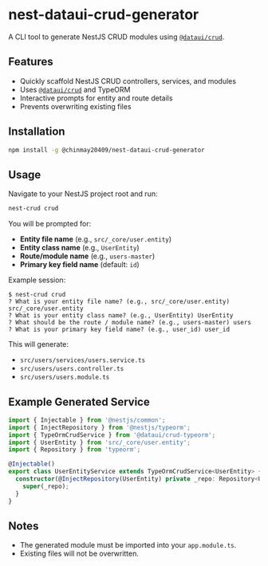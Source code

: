 # nest-dataui-crud-generator

A CLI tool to generate NestJS CRUD modules using [`@dataui/crud`](https://github.com/dataui/crud).

## Features

- Quickly scaffold NestJS CRUD controllers, services, and modules
- Uses [`@dataui/crud`](https://github.com/dataui/crud) and TypeORM
- Interactive prompts for entity and route details
- Prevents overwriting existing files

## Installation

```sh
npm install -g @chinmay20409/nest-dataui-crud-generator
```

## Usage

Navigate to your NestJS project root and run:

```sh
nest-crud crud
```

You will be prompted for:

- **Entity file name** (e.g., `src/_core/user.entity`)
- **Entity class name** (e.g., `UserEntity`)
- **Route/module name** (e.g., `users-master`)
- **Primary key field name** (default: `id`)

Example session:

```
$ nest-crud crud
? What is your entity file name? (e.g., src/_core/user.entity) src/_core/user.entity
? What is your entity class name? (e.g., UserEntity) UserEntity
? What should be the route / module name? (e.g., users-master) users
? What is your primary key field name? (e.g., user_id) user_id
```

This will generate:

- `src/users/services/users.service.ts`
- `src/users/users.controller.ts`
- `src/users/users.module.ts`

## Example Generated Service

```typescript
import { Injectable } from '@nestjs/common';
import { InjectRepository } from '@nestjs/typeorm';
import { TypeOrmCrudService } from '@dataui/crud-typeorm';
import { UserEntity } from 'src/_core/user.entity';
import { Repository } from 'typeorm';

@Injectable()
export class UserEntityService extends TypeOrmCrudService<UserEntity> {
  constructor(@InjectRepository(UserEntity) private _repo: Repository<UserEntity>) {
    super(_repo);
  }
}
```

## Notes

- The generated module must be imported into your `app.module.ts`.
- Existing files will not be overwritten.